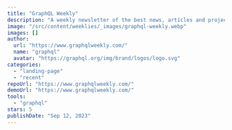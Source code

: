 ```yaml
---
title: "GraphQL Weekly"
description: "A weekly newsletter of the best news, articles and projects about GraphQL."
image: "/src/content/weeklies/_images/graphql-weekly.webp"
images: []
author:
  url: "https://www.graphqlweekly.com/"
  name: "graphql"
  avatar: "https://graphql.org/img/brand/logos/logo.svg"
categories:
  - "landing-page"
  - "recent"
repoUrl: "https://www.graphqlweekly.com/"
demoUrl: "https://www.graphqlweekly.com/"
tools:
  - "graphql"
stars: 5
publishDate: "Sep 12, 2023"
---
```

